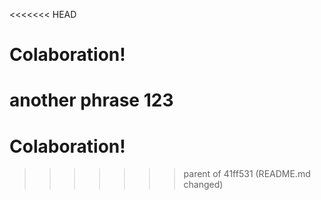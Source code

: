 <<<<<<< HEAD
# Colaboration!

another phrase
123
=======
# Colaboration!
>>>>>>> parent of 41ff531 (README.md changed)
